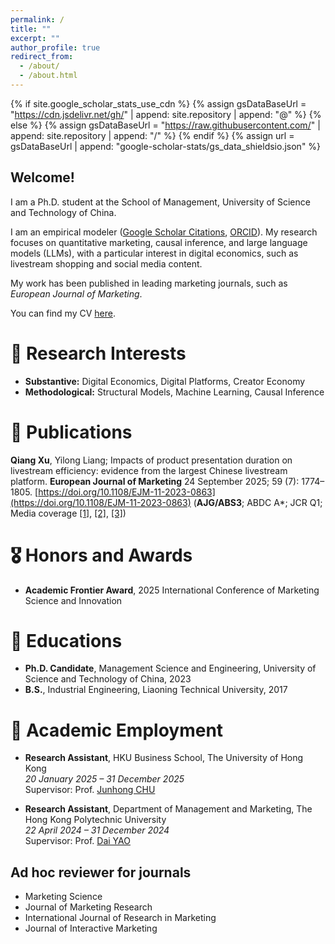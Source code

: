 ```yaml
---
permalink: /
title: ""
excerpt: ""
author_profile: true
redirect_from: 
  - /about/
  - /about.html
---
```


{% if site.google_scholar_stats_use_cdn %}
{% assign gsDataBaseUrl = "https://cdn.jsdelivr.net/gh/" | append: site.repository | append: "@" %}
{% else %}
{% assign gsDataBaseUrl = "https://raw.githubusercontent.com/" | append: site.repository | append: "/" %}
{% endif %}
{% assign url = gsDataBaseUrl | append: "google-scholar-stats/gs_data_shieldsio.json" %}

<span class='anchor' id='about-me'></span>
## Welcome!  

I am a Ph.D. student at the School of Management, University of Science and Technology of China.  

I am an empirical modeler ([Google Scholar Citations](https://scholar.google.com/citations?user=43woAHgAAAAJ&hl=en), [ORCID](https://orcid.org/0009-0000-1249-1300)). My research focuses on quantitative marketing, causal inference, and large language models (LLMs), with a particular interest in digital economics, such as livestream shopping and social media content.  

My work has been published in leading marketing journals, such as *European Journal of Marketing*.  

You can find my CV [here](https://xuqiang.github.io/files/CV_XuQiang.pdf).

# 🔬 Research Interests
- **Substantive:** Digital Economics, Digital Platforms, Creator Economy  
- **Methodological:** Structural Models, Machine Learning, Causal Inference  

# 📝 Publications 
**Qiang Xu**, Yilong Liang; Impacts of product presentation duration on livestream efficiency: evidence from the largest Chinese livestream platform. **European Journal of Marketing** 24 September 2025; 59 (7): 1774–1805. [https://doi.org/10.1108/EJM-11-2023-0863](https://doi.org/10.1108/EJM-11-2023-0863) (**AJG/ABS3**; ABDC A*; JCR Q1; Media coverage [[1]](https://mp.weixin.qq.com/s/NhP_8jsa5BseeM_-qpP9kw), [[2]](https://mp.weixin.qq.com/s/7YSBkoparxdSQB2AKeBgqQ), [[3]](https://mp.weixin.qq.com/s/QRsyqvs8iSof-M8nwEfRxQ))

# 🎖 Honors and Awards
- **Academic Frontier Award**, 2025 International Conference of Marketing Science and
Innovation

# 📖 Educations
- **Ph.D. Candidate**, Management Science and Engineering, University of Science and Technology of China, 2023  
- **B.S.**, Industrial Engineering, Liaoning Technical University, 2017

# 💼 Academic Employment
- **Research Assistant**, HKU Business School, The University of Hong Kong  
  *20 January 2025 – 31 December 2025*  
  Supervisor: Prof. [Junhong CHU](https://www.chujunhong.com/)

- **Research Assistant**, Department of Management and Marketing, The Hong Kong Polytechnic University  
  *22 April 2024 – 31 December 2024*  
  Supervisor: Prof. [Dai YAO](https://mounttai.github.io/)  

## Ad hoc reviewer for journals
- Marketing Science 
- Journal of Marketing Research 
- International Journal of Research in Marketing 
- Journal of Interactive Marketing

